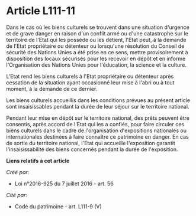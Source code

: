 # Article L111-11

Dans le cas où les biens culturels se trouvent dans une situation d'urgence et de grave danger en raison d'un conflit armé ou
d'une catastrophe sur le territoire de l'Etat qui les possède ou les détient, l'Etat peut, à la demande de l'Etat
propriétaire ou détenteur ou lorsqu'une résolution du Conseil de sécurité des Nations Unies a été prise en ce sens, mettre
provisoirement à disposition des locaux sécurisés pour les recevoir en dépôt et en informe l'Organisation des Nations Unies
pour l'éducation, la science et la culture.

L'Etat rend les biens culturels à l'Etat propriétaire ou détenteur après cessation de la situation ayant occasionné leur mise
à l'abri ou à tout moment, à la demande de ce dernier.

Les biens culturels accueillis dans les conditions prévues au présent article sont insaisissables pendant la durée de leur
séjour sur le territoire national.

Pendant leur mise en dépôt sur le territoire national, des prêts peuvent être consentis, après accord de l'Etat qui les a
confiés, pour faire circuler ces biens culturels dans le cadre de l'organisation d'expositions nationales ou internationales
destinées à faire connaître ce patrimoine en danger. En cas de sortie du territoire national, l'Etat qui accueille
l'exposition garantit l'insaisissabilité des biens concernés pendant la durée de l'exposition.

**Liens relatifs à cet article**

_Créé par_:

  - Loi n°2016-925 du 7 juillet 2016 - art. 56

_Cité par_:

  - Code du patrimoine - art. L111-9 (V)
